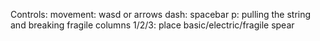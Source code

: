 Controls:
movement: wasd or arrows
dash: spacebar
p: pulling the string and breaking fragile columns
1/2/3: place basic/electric/fragile spear
